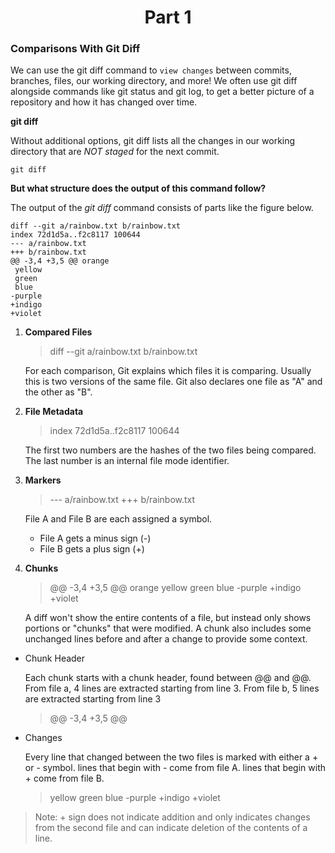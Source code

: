 <h1 align="center">Part 1</h1>


<h3>Comparisons With Git Diff</h3>

We can use the git diff command to `view changes` between commits, branches, files, our working directory, and more!
We often use git diff alongside commands like git status and git log, to get a better picture of a repository and how it has changed over time.

**git diff**

Without additional options, git diff lists all the changes in our working directory that are *NOT staged* for the next commit.

```console
git diff
```

**But what structure does the output of this command follow?**

The output of the *git diff* command consists of parts like the figure below.

```
diff --git a/rainbow.txt b/rainbow.txt
index 72d1d5a..f2c8117 100644
--- a/rainbow.txt
+++ b/rainbow.txt
@@ -3,4 +3,5 @@ orange
 yellow
 green
 blue 
-purple
+indigo
+violet
```

1. **Compared Files**
	
	> diff --git a/rainbow.txt b/rainbow.txt
	
	For each comparison, Git explains which files it is comparing. Usually this is two versions of the same file.
	Git also declares one file as "A" and the other as "B".



2. **File Metadata**

	> index 72d1d5a..f2c8117 100644
		
	The first two numbers are the hashes of the two files being compared.  The last number is an internal file mode identifier.
	


3. **Markers**

	> --- a/rainbow.txt
	> +++ b/rainbow.txt

	File A and File B are each assigned a symbol.
	- File A gets a minus sign (-)
	- File B gets a plus sign (+)
	

4. **Chunks**

	> @@ -3,4 +3,5 @@ orange
	> yellow
	> green
	> blue 
	> -purple
	> +indigo
	> +violet

	A diff won't show the entire contents of a file, but instead only shows portions or "chunks" that were modified.
	A chunk also includes some unchanged lines before and after a change to provide some context.



* Chunk Header

	Each chunk starts with a chunk header, found between @@ and @@.
	From file a, 4 lines are extracted starting from line 3.
	From file b, 5 lines are extracted starting from line 3
	
	> @@ -3,4 +3,5 @@
	
* Changes

	Every line that changed between the two files is marked with either a + or - symbol.
	lines that begin with - come from file A.
	lines that begin with + come from file B.
	
	> yellow
	> green
	> blue 
	> -purple
	> +indigo
 	> +violet


> Note: + sign does not indicate addition and only indicates changes from the second file and can indicate deletion of the contents of a line.
